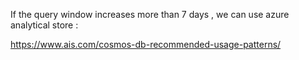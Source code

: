 If the query window increases more than 7 days , we can use azure analytical store :

https://www.ais.com/cosmos-db-recommended-usage-patterns/
